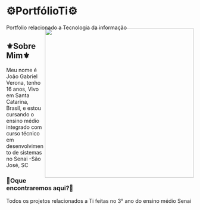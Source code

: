 # ⚙️PortfólioTi⚙️
Portfolio relacionado a Tecnologia da informação


<img align="right" width="400px" style="margin-top:-20px" src="https://i.imgur.com/8yDEYRy.gif">


## ⚜️Sobre Mim⚜️


Meu nome é João Gabriel Verona, tenho 16 anos, Vivo em Santa Catarina, Brasil, e estou cursando o ensino médio integrado com curso técnico em desenvolvimento de sistemas no Senai -São José, SC

### 📝Oque encontraremos aqui?📝
Todos os projetos relacionados a Ti feitas no 3° ano do ensino médio Senai
